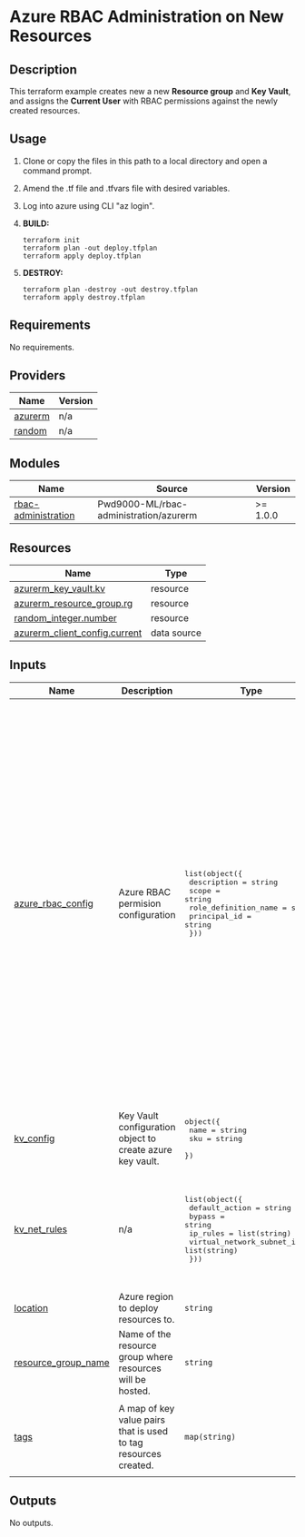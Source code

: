 # Azure RBAC Administration on New Resources

## Description

This terraform example creates new a new **Resource group** and **Key Vault**, and assigns the **Current User** with RBAC permissions against the newly created resources.  

## Usage

1. Clone or copy the files in this path to a local directory and open a command prompt.
2. Amend the .tf file and .tfvars file with desired variables.
3. Log into azure using CLI "az login".
4. **BUILD:**

    ```HCL
    terraform init
    terraform plan -out deploy.tfplan
    terraform apply deploy.tfplan
    ```

5. **DESTROY:**

    ```HCL
    terraform plan -destroy -out destroy.tfplan
    terraform apply destroy.tfplan
    ```  

<!-- BEGIN_TF_DOCS -->
## Requirements

No requirements.

## Providers

| Name | Version |
|------|---------|
| <a name="provider_azurerm"></a> [azurerm](#provider\_azurerm) | n/a |
| <a name="provider_random"></a> [random](#provider\_random) | n/a |

## Modules

| Name | Source | Version |
|------|--------|---------|
| <a name="module_rbac-administration"></a> [rbac-administration](#module\_rbac-administration) | Pwd9000-ML/rbac-administration/azurerm | >= 1.0.0 |

## Resources

| Name | Type |
|------|------|
| [azurerm_key_vault.kv](https://registry.terraform.io/providers/hashicorp/azurerm/latest/docs/resources/key_vault) | resource |
| [azurerm_resource_group.rg](https://registry.terraform.io/providers/hashicorp/azurerm/latest/docs/resources/resource_group) | resource |
| [random_integer.number](https://registry.terraform.io/providers/hashicorp/random/latest/docs/resources/integer) | resource |
| [azurerm_client_config.current](https://registry.terraform.io/providers/hashicorp/azurerm/latest/docs/data-sources/client_config) | data source |

## Inputs

| Name | Description | Type | Default | Required |
|------|-------------|------|---------|:--------:|
| <a name="input_azure_rbac_config"></a> [azure\_rbac\_config](#input\_azure\_rbac\_config) | Azure RBAC permision configuration | <pre>list(object({<br/>    description          = string<br/>    scope                = string<br/>    role_definition_name = string<br/>    principal_id         = string<br/>  }))</pre> | <pre>[<br/>  {<br/>    "description": "Example - Azure RBAC permision on Subscription",<br/>    "principal_id": "00000000-0000-0000-0000-000000000000",<br/>    "role_definition_name": "Contributor",<br/>    "scope": "/subscriptions/00000000-0000-0000-0000-000000000000"<br/>  },<br/>  {<br/>    "description": "Example - Azure RBAC permision on Resource Group",<br/>    "principal_id": "00000000-0000-0000-0000-000000000000",<br/>    "role_definition_name": "Contributor",<br/>    "scope": "/subscriptions/00000000-0000-0000-0000-000000000000/resourceGroups/myGroup"<br/>  },<br/>  {<br/>    "description": "Example - Azure RBAC permision on Resource",<br/>    "principal_id": "00000000-0000-0000-0000-000000000000",<br/>    "role_definition_name": "Contributor",<br/>    "scope": "/subscriptions/00000000-0000-0000-0000-000000000000/resourceGroups/myGroup/providers/Microsoft.Compute/virtualMachines/myVM"<br/>  },<br/>  {<br/>    "description": "Example - Azure RBAC permision on Management Group",<br/>    "principal_id": "00000000-0000-0000-0000-000000000000",<br/>    "role_definition_name": "Contributor",<br/>    "scope": "/providers/Microsoft.Management/managementGroups/myMG"<br/>  }<br/>]</pre> | no |
| <a name="input_kv_config"></a> [kv\_config](#input\_kv\_config) | Key Vault configuration object to create azure key vault. | <pre>object({<br/>    name = string<br/>    sku  = string<br/>  })</pre> | <pre>{<br/>  "name": "rbactestkv",<br/>  "sku": "standard"<br/>}</pre> | no |
| <a name="input_kv_net_rules"></a> [kv\_net\_rules](#input\_kv\_net\_rules) | n/a | <pre>list(object({<br/>    default_action             = string<br/>    bypass                     = string<br/>    ip_rules                   = list(string)<br/>    virtual_network_subnet_ids = list(string)<br/>  }))</pre> | <pre>[<br/>  {<br/>    "bypass": "AzureServices",<br/>    "default_action": "Deny",<br/>    "ip_rules": [<br/>      "0.0.0.0/0"<br/>    ],<br/>    "virtual_network_subnet_ids": []<br/>  }<br/>]</pre> | no |
| <a name="input_location"></a> [location](#input\_location) | Azure region to deploy resources to. | `string` | `"uksouth"` | no |
| <a name="input_resource_group_name"></a> [resource\_group\_name](#input\_resource\_group\_name) | Name of the resource group where resources will be hosted. | `string` | `"resource-group-name-to-create"` | no |
| <a name="input_tags"></a> [tags](#input\_tags) | A map of key value pairs that is used to tag resources created. | `map(string)` | <pre>{<br/>  "Author": "Marcel Lupo",<br/>  "Description": "Automated test for RBAC administration module.",<br/>  "GitHub": "https://registry.terraform.io/modules/Pwd9000-ML/rbac-administration/azurerm/latest",<br/>  "Terraform": "True"<br/>}</pre> | no |

## Outputs

No outputs.
<!-- END_TF_DOCS -->